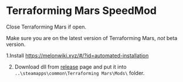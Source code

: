 # Terraforming Mars SpeedMod

Close Terraforming Mars if open.

Make sure you are on the latest version of Terraforming Mars, _not_ beta version.

1.Install https://melonwiki.xyz/#/?id=automated-installation

2. Download dll from [release](https://github.com/almenjonatan/terraforming-mars-speed-mod/releases/tag/0.1.0) page and put it into ```..\steamapps\common\Terraforming Mars\Mods\``` folder.
